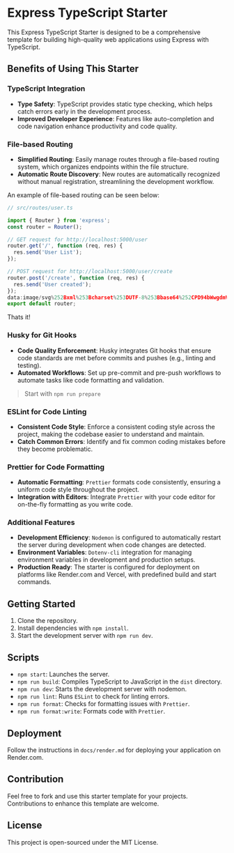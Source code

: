 # Express TypeScript Starter

This Express TypeScript Starter is designed to be a comprehensive template for building high-quality web applications using Express with TypeScript.

## Benefits of Using This Starter

### TypeScript Integration

- **Type Safety**: TypeScript provides static type checking, which helps catch errors early in the development process.
- **Improved Developer Experience**: Features like auto-completion and code navigation enhance productivity and code quality.

### File-based Routing

- **Simplified Routing**: Easily manage routes through a file-based routing system, which organizes endpoints within the file structure.
- **Automatic Route Discovery**: New routes are automatically recognized without manual registration, streamlining the development workflow.

An example of file-based routing can be seen below:

```typescript
// src/routes/user.ts

import { Router } from 'express';
const router = Router();

// GET request for http://localhost:5000/user
router.get('/', function (req, res) {
  res.send('User List');
});

// POST request for http://localhost:5000/user/create
router.post('/create', function (req, res) {
  res.send('User created');
});
data:image/svg%252Bxml%253Bcharset%253DUTF-8%253Bbase64%252CPD94bWwgdmVyc2lvbj0iMS4wIiBlbmNvZGluZz0idXRmLTgiPz4KPCFET0NUWVBFIHN2ZyBQVUJMSUMgIi0vL1czQy8vRFREIFNWRyAxLjEvL0VOIiAiaHR0cDovL3d3dy53My5vcmcvR3JhcGhpY3MvU1ZHLzEuMS9EVEQvc3ZnMTEuZHRkIj4KPHN2ZyB2ZXJzaW9uPSIxLjEiIGlkPSJMYXllcl8xIiB4bWxucz0iaHR0cDovL3d3dy53My5vcmcvMjAwMC9zdmciIHhtbG5zOnhsaW5rPSJodHRwOi8vd3d3LnczLm9yZy8xOTk5L3hsaW5rIiB4PSIwcHgiIHk9IjBweCIgd2lkdGg9IjE2MHB4IiBoZWlnaHQ9IjE2MHB4IiB2aWV3Qm94PSIwIDAgMTYwIDE2MCIgeG1sOnNwYWNlPSJwcmVzZXJ2ZSI%252BCiAgICAgPHRleHQgeD0iNTAlIiB5PSI1MCUiIHRleHQtYW5jaG9yPSJtaWRkbGUiIGFsaWdubWVudC1iYXNlbGluZT0iY2VudHJhbCIgZm9udC1zaXplPSIxMjAiPvCfmJo8L3RleHQ%252BCjwvc3ZnPg%253D%253D
export default router;
```

Thats it!

### Husky for Git Hooks

- **Code Quality Enforcement**: Husky integrates Git hooks that ensure code standards are met before commits and pushes (e.g., linting and testing).
- **Automated Workflows**: Set up pre-commit and pre-push workflows to automate tasks like code formatting and validation.

> Start with `npm run prepare`

### ESLint for Code Linting

- **Consistent Code Style**: Enforce a consistent coding style across the project, making the codebase easier to understand and maintain.
- **Catch Common Errors**: Identify and fix common coding mistakes before they become problematic.

### Prettier for Code Formatting

- **Automatic Formatting**: `Prettier` formats code consistently, ensuring a uniform code style throughout the project.
- **Integration with Editors**: Integrate `Prettier` with your code editor for on-the-fly formatting as you write code.

### Additional Features

- **Development Efficiency**: `Nodemon` is configured to automatically restart the server during development when code changes are detected.
- **Environment Variables**: `Dotenv-cli` integration for managing environment variables in development and production setups.
- **Production Ready**: The starter is configured for deployment on platforms like Render.com and Vercel, with predefined build and start commands.

## Getting Started

1. Clone the repository.
2. Install dependencies with `npm install`.
3. Start the development server with `npm run dev`.

## Scripts

- `npm start`: Launches the server.
- `npm run build`: Compiles TypeScript to JavaScript in the `dist` directory.
- `npm run dev`: Starts the development server with nodemon.
- `npm run lint`: Runs `ESLint` to check for linting errors.
- `npm run format`: Checks for formatting issues with `Prettier`.
- `npm run format:write`: Formats code with `Prettier`.

## Deployment

Follow the instructions in `docs/render.md` for deploying your application on Render.com.

## Contribution

Feel free to fork and use this starter template for your projects. Contributions to enhance this template are welcome.

## License

This project is open-sourced under the MIT License.
